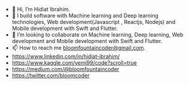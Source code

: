 - 👋 Hi, I’m Hidiat Ibrahim.
- 👀 I build software with Machine learning and  Deep learning technologies, Web development(Javascript , Reactjs, Nodejs) and Mobile development with Swift and Flutter.
- 💞️ I’m looking to collaborate on Machine learning, Deep learning, Web development and Mobile development with Swift and Flutter.
- 📫 How to reach me bloomfountaincoder@gmail.com.
- https://www.linkedin.com/in/hidiat-ibrahim/
- https://www.kaggle.com/yemi99/code?scroll=true
- https://medium.com/@bloomfountaincoder
- https://twitter.com/bloomcoder

<!---
SapphireCode999/SapphireCode999 is a ✨ special ✨ repository because its `README.md` (this file) appears on your GitHub profile.
You can click the Preview link to take a look at your changes.
--->

